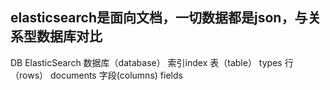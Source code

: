 ## elasticsearch是面向文档，一切数据都是json，与关系型数据库对比
DB	                ElasticSearch
数据库（database）	    索引index
表（table）	            types
行（rows）	            documents
字段(columns)	        fields
 